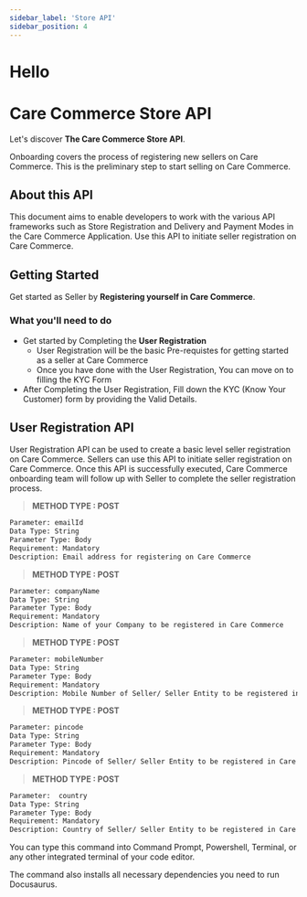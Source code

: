 ```yaml
---
sidebar_label: 'Store API'
sidebar_position: 4
---
```


# Hello


# Care Commerce Store API

Let's discover **The Care Commerce Store API**.

Onboarding covers the process of registering new sellers on Care Commerce. This is the preliminary step to start selling on Care Commerce.

## About this API 

This document aims to enable developers to work with the various API frameworks such as Store Registration and Delivery and Payment Modes in the Care Commerce Application. Use this API to initiate seller registration on Care Commerce.

## Getting Started
Get started as Seller by  **Registering yourself in Care Commerce**.


### What you'll need to do 

- Get started by Completing the **User Registration**
  - User Registration will be the basic Pre-requistes for getting started as a seller at Care Commerce
  - Once you have done with the User Registration, You can move on to filling the KYC Form  
- After Completing the User Registration, Fill down the KYC (Know Your Customer) form by providing the Valid Details. 

## User Registration API

User Registration API can be used to create a basic level seller registration on Care Commerce. Sellers can use this API to initiate seller registration on Care Commerce. Once this API is successfully executed, Care Commerce onboarding team will follow up with Seller to complete the seller registration process.

>**METHOD TYPE : POST**

```bash
Parameter: emailId 
Data Type: String	
Parameter Type: Body	
Requirement: Mandatory	
Description: Email address for registering on Care Commerce

```

>**METHOD TYPE : POST**
```bash
Parameter: companyName
Data Type: String	
Parameter Type: Body	
Requirement: Mandatory	
Description: Name of your Company to be registered in Care Commerce
  ```

>**METHOD TYPE : POST**
```bash
Parameter: mobileNumber
Data Type: String	
Parameter Type: Body	
Requirement: Mandatory	
Description: Mobile Number of Seller/ Seller Entity to be registered in Care Commerce
  ```

>**METHOD TYPE : POST**
```bash
Parameter: pincode
Data Type: String	
Parameter Type: Body	
Requirement: Mandatory	
Description: Pincode of Seller/ Seller Entity to be registered in Care Commerce
  ```

>**METHOD TYPE : POST**
```bash
Parameter:  country
Data Type: String	
Parameter Type: Body	
Requirement: Mandatory	
Description: Country of Seller/ Seller Entity to be registered in Care Commerce
  ```




You can type this command into Command Prompt, Powershell, Terminal, or any other integrated terminal of your code editor.

The command also installs all necessary dependencies you need to run Docusaurus.


